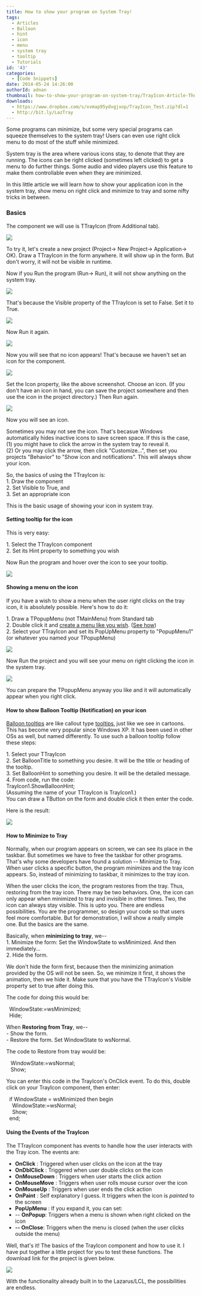 ```yaml
---
title: How to show your program on System Tray!
tags:
  - Articles
  - Balloon
  - hint
  - icon
  - menu
  - system tray
  - tooltip
  - Tutorials
id: '43'
categories:
  - [Code Snippets]
date: 2014-05-24 14:26:00
authorId: adnan
thumbnail: how-to-show-your-program-on-system-tray/TrayIcon-Article-Thumb.gif
downloads:
  - https://www.dropbox.com/s/xvmap95ydvgjxop/TrayIcon_Test.zip?dl=1
  - http://bit.ly/LazTray
---
```


Some programs can minimize, but some very special programs can squeeze themselves to the system tray! Users can even use right click menu to do most of the stuff while minimized.
<!-- more -->
  
  
System tray is the area where various icons stay, to denote that they are running. The icons can be right clicked (sometimes left clicked) to get a menu to do further things. Some audio and video players use this feature to make them controllable even when they are minimized.  
  
In this little article we will learn how to show your application icon in the system tray, show menu on right click and minimize to tray and some nifty tricks in between.  
  

### Basics

  
The component we will use is TTrayIcon (from Additional tab).  
  

![](how-to-show-your-program-on-system-tray/TrayIcon-Component.gif)

  
  
To try it, let's create a new project (Project-> New Project-> Application-> OK). Draw a TTrayIcon in the form anywhere. It will show up in the form. But don't worry, it will not be visible in runtime.  
  
Now if you Run the program (Run-> Run), it will not show anything on the system tray.  
  

![](how-to-show-your-program-on-system-tray/system-tray-1.gif)

  
  
That's because the Visible property of the TTrayIcon is set to False. Set it to True.  
  

![](how-to-show-your-program-on-system-tray/system-tray-2.gif)

  
Now Run it again.  
  

![](how-to-show-your-program-on-system-tray/system-tray-3.gif)

  
Now you will see that no icon appears! That's because we haven't set an icon for the component.  
  

![](how-to-show-your-program-on-system-tray/system-tray-4.gif)

  
Set the Icon property, like the above screenshot. Choose an icon. (If you don't have an icon in hand, you can save the project somewhere and then use the icon in the project directory.) Then Run again.  
  

![](how-to-show-your-program-on-system-tray/system-tray-5.gif)

  
  
Now you will see an icon.  
  
Sometimes you may not see the icon. That's becasue Windows automatically hides inactive icons to save screen space. If this is the case,  
(1) you might have to click the arrow in the system tray to reveal it.  
(2) Or you may click the arrow, then click "Customize...", then set you projects "Behavior" to "Show icon and notifications". This will always show your icon.  
  
So, the basics of using the TTrayIcon is:  
1\. Draw the component  
2\. Set Visible to True, and  
3\. Set an appropriate icon  
  
This is the basic usage of showing your icon in system tray.  
  

#### Setting tooltip for the icon

  
This is very easy:  
  
1\. Select the TTrayIcon component  
2\. Set its Hint property to something you wish  
  
Now Run the program and hover over the icon to see your tooltip.  
  

![](how-to-show-your-program-on-system-tray/system-tray-8.gif)

  
  

#### Showing a menu on the icon

  
If you have a wish to show a menu when the user right clicks on the tray icon, it is absolutely possible. Here's how to do it:  
  
1\. Draw a TPopupMenu (not TMainMenu) from Standard tab  
2\. Double click it and [create a menu like you wish](http://lazplanet.blogspot.com/2013/08/3-ways-to-use-popup-menus-in-lazarus.html). ([See how](http://lazplanet.blogspot.com/2013/08/3-ways-to-use-popup-menus-in-lazarus.html))  
2\. Select your TTrayIcon and set its PopUpMenu property to "PopupMenu1" (or whatever you named your TPopupMenu)  
  

![](how-to-show-your-program-on-system-tray/system-tray-6.gif)

  
Now Run the project and you will see your menu on right clicking the icon in the system tray.  
  

![](how-to-show-your-program-on-system-tray/system-tray-7.gif)

  
You can prepare the TPopupMenu anyway you like and it will automatically appear when you right click.  
  

#### How to show Balloon Tooltip (Notification) on your icon

  
[Balloon tooltips](http://en.wikipedia.org/wiki/Balloon_help) are like callout type [tooltips](http://en.wikipedia.org/wiki/Tooltip), just like we see in cartoons. This has become very popular since Windows XP. It has been used in other OSs as well, but named differently. To use such a balloon tooltip follow these steps:  
  
1\. Select your TTrayIcon  
2\. Set BalloonTitle to something you desire. It will be the title or heading of the tooltip.  
3\. Set BalloonHint to something you desire. It will be the detailed message.  
4\. From code, run the code:  
TrayIcon1.ShowBalloonHint;  
(Assuming the name of your TTrayIcon is TrayIcon1.)  
You can draw a TButton on the form and double click it then enter the code.  
  
Here is the result:  

![](how-to-show-your-program-on-system-tray/system-tray-9.gif)

  
  

#### How to Minimize to Tray

  
Normally, when our program appears on screen, we can see its place in the taskbar. But sometimes we have to free the taskbar for other programs. That's why some developers have found a solution -- Minimize to Tray. When user clicks a specific button, the program minimizes and the tray icon appears. So, instead of minimizing to taskbar, it minimizes to the tray icon.  
  
When the user clicks the icon, the program restores from the tray. Thus, restoring from the tray icon. There may be two behaviors. One, the icon can only appear when minimized to tray and invisible in other times. Two, the icon can always stay visible. This is upto you. There are endless possibilities. You are the programmer, so design your code so that users feel more comfortable. But for demonstration, I will show a really simple one. But the basics are the same.  
  
Basically, when **minimizing to tray**, we--  
1\. Minimize the form: Set the WindowState to wsMinimized. And then immediately...  
2\. Hide the form.  
  
We don't hide the form first, because then the minimizing animation provided by the OS will not be seen. So, we minimize it first, it shows the animation, then we hide it. Make sure that you have the TTrayIcon's Visible property set to true after doing this.  
  
The code for doing this would be:  

  WindowState:=wsMinimized;  
  Hide;

  
When **Restoring from Tray**, we--  
\- Show the form.  
\- Restore the form. Set WindowState to wsNormal.  
  
The code to Restore from tray would be:  

   WindowState:=wsNormal;  
   Show;

  
You can enter this code in the TrayIcon's OnClick event. To do this, double click on your TrayIcon component, then enter:  

  if WindowState = wsMinimized then begin  
    WindowState:=wsNormal;  
    Show;  
  end;

  

#### Using the Events of the TrayIcon

  
The TTrayIcon component has events to handle how the user interacts with the Tray icon. The events are:  

*   **OnClick** : Triggered when user clicks on the icon at the tray
*   **OnDblClick** : Triggered when user double clicks on the icon
*   **OnMouseDown** : Triggers when user starts the click action
*   **OnMouseMove** : Triggers when user rolls mouse cursor over the icon
*   **OnMouseUp** : Triggers when user ends the click action
*   **OnPaint** : Self explanatory I guess. It triggers when the icon is _painted_ to the screen
*   **PopUpMenu** : If you expand it, you can set:
*   \-- **OnPopup**: Triggers when a menu is shown when right clicked on the icon
*   **\-- OnClose**: Triggers when the menu is closed (when the user clicks outside the menu)

  
Well, that's it! The basics of the TrayIcon component and how to use it. I have put together a little project for you to test these functions. The download link for the project is given below.  
  

![](how-to-show-your-program-on-system-tray/TrayIconTest-Project.gif)

  
With the functionality already built in to the Lazarus/LCL, the possibilities are endless.  
